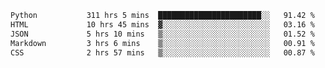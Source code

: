 <!--START_SECTION:waka-->

```txt
Python           311 hrs 5 mins  ███████████████████████░░   91.42 %
HTML             10 hrs 45 mins  ▓░░░░░░░░░░░░░░░░░░░░░░░░   03.16 %
JSON             5 hrs 10 mins   ▒░░░░░░░░░░░░░░░░░░░░░░░░   01.52 %
Markdown         3 hrs 6 mins    ▒░░░░░░░░░░░░░░░░░░░░░░░░   00.91 %
CSS              2 hrs 57 mins   ▒░░░░░░░░░░░░░░░░░░░░░░░░   00.87 %
```

<!--END_SECTION:waka-->
